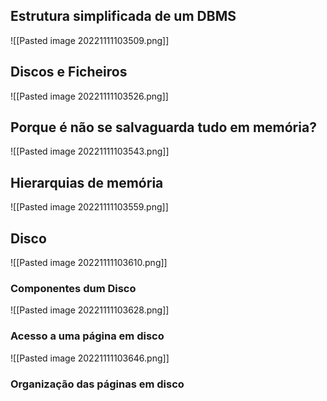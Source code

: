 ## Estrutura simplificada de um DBMS
![[Pasted image 20221111103509.png]]

## Discos e Ficheiros
![[Pasted image 20221111103526.png]]

## Porque é não se salvaguarda tudo em memória?
![[Pasted image 20221111103543.png]]

## Hierarquias de memória
![[Pasted image 20221111103559.png]]

## Disco
![[Pasted image 20221111103610.png]]

### Componentes dum Disco
![[Pasted image 20221111103628.png]]

### Acesso a uma página em disco
![[Pasted image 20221111103646.png]]

### Organização das páginas em disco
